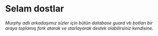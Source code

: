 # Selam dostlar

###### Murphy adlı arkadaşımız sizler için bütün database guard vb botları bir araya toplamış fork atarak ve starlayarak destek olabilirsiniz kendisine.
